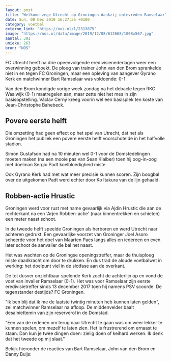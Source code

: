 ```yaml
---
layout: post
title: "Welkome zege Utrecht op Groningen dankzij ontevreden Ramselaar"
date: Sun, 08 Dec 2019 16:27:35 +0100
category: voetbal
externe_link: "https://nos.nl/l/2313875"
image: "https://nos.nl/data/image/2019/12/08/612668/1008x567.jpg"
aantal: 391
unieke: 263
bron: "NOS"
---
```


<p>FC Utrecht heeft na drie opeenvolgende eredivisienederlagen weer een overwinning geboekt. De ploeg van trainer John van den Brom sprankelde niet in en tegen FC Groningen, maar een opleving van aangever Gyrano Kerk en matchwinner Bart Ramselaar was voldoende: 0-1.</p>
<p>Van den Brom kondigde vorige week zondag na het debacle tegen RKC Waalwijk (0-1) maatregelen aan, maar zette niet het mes in zijn basisopstelling. Václav Cerný kreeg voorin wel een basisplek ten koste van Jean-Christophe Bahebeck.</p>
<h2>Povere eerste helft</h2>
<p>Die omzetting had geen effect op het spel van Utrecht, dat net als Groningen het publiek een povere eerste helft voorschotelde in het halfvolle stadion.</p>
<p>Simon Gustafson had na 10 minuten wel 0-1 voor de Domstedelingen moeten maken (na een mooie pas van Sean Klaiber) toen hij oog-in-oog met doelman Sergio Padt koelbloedigheid miste.</p>
<p>Ook Gyrano Kerk had met wat meer precisie kunnen scoren. Zijn boogbal over de uitgekomen Padt werd echter door Ko Itakura van de lijn gehaald.</p>
<h2>Robben-actie Hrustic</h2>
<p>Groningen werd voor rust met name gevaarlijk via Ajdin Hrustic die aan de rechterkant na een 'Arjen Robben-actie' (naar binnentrekken en schieten) een meter naast schoot.</p>
<p>In de tweede helft speelde Groningen als herboren en werd Utrecht naar achteren gedrukt. Een gevaarlijke voorzet van Groninger Joel Asoro scheerde voor het doel van Maarten Paes langs alles en iedereen en even later schoot de aanvaller de bal net naast.</p>
<p>Het was wachten op de Groningse openingstreffer, maar de thuisploeg miste daadkracht om door te drukken. En dus trad de aloude voetbalwet in werking: het doelpunt viel in de slotfase aan de overkant.</p>
<p>De tot dusver onzichtbaar spelende Kerk zocht de achterlijn op en vond de voet van invaller Ramselaar (0-1). Het was voor Ramselaar zijn eerste eredivisietreffer sinds 13 december 2017 toen hij namens PSV scoorde. De tegenstander destijds? FC Groningen.</p>
<p>"Ik ben blij dat ik me de laatste twintig minuten heb kunnen laten gelden", zei matchwinner Ramselaar na afloop. De middenvelder baalt desalniettemin van zijn reserverol in de Domstad.</p>
<p>"Een van de redenen om terug naar Utrecht te gaan was om weer lekker te kunnen spelen, om mezelf te laten zien. Het is frustrerend om ernaast te staan. Dan kun je twee dingen doen: zielig doen of keihard werken. Ik denk dat het tweede op mij slaat."</p>
<p>Bekijk hieronder de reacties van Bart Ramselaar, John van den Brom en Danny Buijs:</p>
